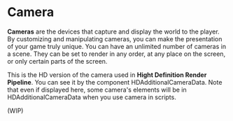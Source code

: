 # Camera

**Cameras** are the devices that capture and display the world to the player. By customizing and manipulating cameras, you can make the presentation of your game truly unique. You can have an unlimited number of cameras in a scene. They can be set to render in any order, at any place on the screen, or only certain parts of the screen.

This is the HD version of the camera used in **Hight Definition Render Pipeline**. You can see it by the component HDAdditionalCameraData. Note that even if displayed here, some camera's elements will be in HDAdditionalCameraData when you use camera in scripts.

(WIP)
